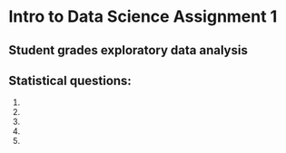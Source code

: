 # Intro to Data Science Assignment 1
## Student grades exploratory data analysis 

## Statistical questions: 
1. 
2. 
3. 
4. 
5. 

